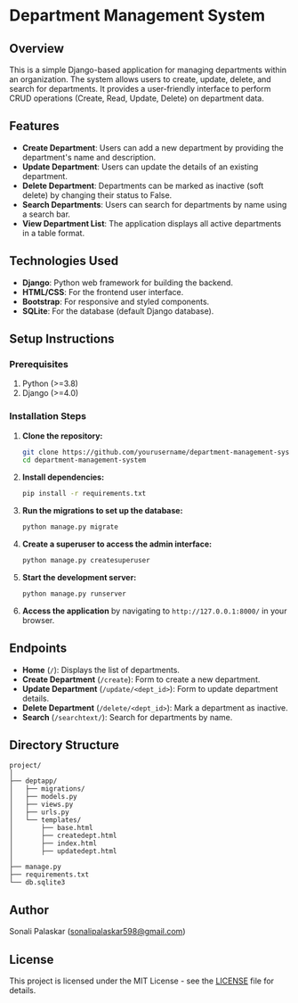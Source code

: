 
# Department Management System

## Overview
This is a simple Django-based application for managing departments within an organization. The system allows users to create, update, delete, and search for departments. It provides a user-friendly interface to perform CRUD operations (Create, Read, Update, Delete) on department data.

## Features
- **Create Department**: Users can add a new department by providing the department's name and description.
- **Update Department**: Users can update the details of an existing department.
- **Delete Department**: Departments can be marked as inactive (soft delete) by changing their status to False.
- **Search Departments**: Users can search for departments by name using a search bar.
- **View Department List**: The application displays all active departments in a table format.

## Technologies Used
- **Django**: Python web framework for building the backend.
- **HTML/CSS**: For the frontend user interface.
- **Bootstrap**: For responsive and styled components.
- **SQLite**: For the database (default Django database).

## Setup Instructions

### Prerequisites
1. Python (>=3.8)
2. Django (>=4.0)

### Installation Steps

1. **Clone the repository:**
    ```bash
    git clone https://github.com/yourusername/department-management-system.git
    cd department-management-system
    ```

2. **Install dependencies:**
    ```bash
    pip install -r requirements.txt
    ```

3. **Run the migrations to set up the database:**
    ```bash
    python manage.py migrate
    ```

4. **Create a superuser to access the admin interface:**
    ```bash
    python manage.py createsuperuser
    ```

5. **Start the development server:**
    ```bash
    python manage.py runserver
    ```

6. **Access the application** by navigating to `http://127.0.0.1:8000/` in your browser.

## Endpoints
- **Home** (`/`): Displays the list of departments.
- **Create Department** (`/create`): Form to create a new department.
- **Update Department** (`/update/<dept_id>`): Form to update department details.
- **Delete Department** (`/delete/<dept_id>`): Mark a department as inactive.
- **Search** (`/searchtext/`): Search for departments by name.

## Directory Structure

```
project/
│
├── deptapp/
│   ├── migrations/
│   ├── models.py
│   ├── views.py
│   ├── urls.py
│   └── templates/
│       ├── base.html
│       ├── createdept.html
│       ├── index.html
│       ├── updatedept.html
│
├── manage.py
├── requirements.txt
└── db.sqlite3
```

## Author
Sonali Palaskar (sonalipalaskar598@gmail.com)

## License
This project is licensed under the MIT License - see the [LICENSE](LICENSE) file for details.
